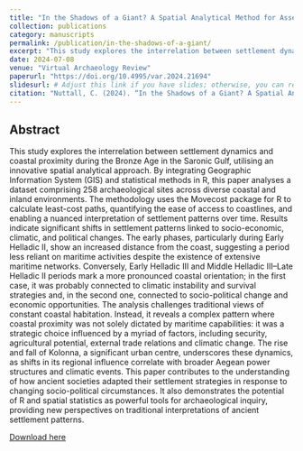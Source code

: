 ```yaml
---
title: "In the Shadows of a Giant? A Spatial Analytical Method for Assessing Coastal Proximity using R: a Case-Study from the Bronze Age Saronic Gulf (Greece)"
collection: publications
category: manuscripts
permalink: /publication/in-the-shadows-of-a-giant/
excerpt: "This study explores the interrelation between settlement dynamics and coastal proximity during the Bronze Age in the Saronic Gulf using an innovative spatial analytical approach."
date: 2024-07-08
venue: "Virtual Archaeology Review"
paperurl: "https://doi.org/10.4995/var.2024.21694"
slidesurl: # Adjust this link if you have slides; otherwise, you can remove this field.
citation: "Nuttall, C. (2024). “In the Shadows of a Giant? A Spatial Analytical Method for Assessing Coastal Proximity using R: a Case-Study from the Bronze Age Saronic Gulf (Greece)”. <i>Virtual Archaeology Review</i>, 31, 16–36."
---
```


## Abstract

This study explores the interrelation between settlement dynamics and coastal proximity during the Bronze Age in the Saronic Gulf, utilising an innovative spatial analytical approach. By integrating Geographic Information System (GIS) and statistical methods in R, this paper analyses a dataset comprising 258 archaeological sites across diverse coastal and inland environments. The methodology uses the Movecost package for R to calculate least-cost paths, quantifying the ease of access to coastlines, and enabling a nuanced interpretation of settlement patterns over time. Results indicate significant shifts in settlement patterns linked to socio-economic, climatic, and political changes. The early phases, particularly during Early Helladic II, show an increased distance from the coast, suggesting a period less reliant on maritime activities despite the existence of extensive maritime networks. Conversely, Early Helladic III and Middle Helladic III–Late Helladic II periods mark a more pronounced coastal orientation; in the first case, it was probably connected to climatic instability and survival strategies and, in the second one, connected to socio-political change and economic opportunities. The analysis challenges traditional views of constant coastal habitation. Instead, it reveals a complex pattern where coastal proximity was not solely dictated by maritime capabilities: it was a strategic choice influenced by a myriad of factors, including security, agricultural potential, external trade relations and climatic change. The rise and fall of Kolonna, a significant urban centre, underscores these dynamics, as shifts in its regional influence correlate with broader Aegean power structures and climatic events. This paper contributes to the understanding of how ancient societies adapted their settlement strategies in response to changing socio-political circumstances. It also demonstrates the potential of R and spatial statistics as powerful tools for archaeological inquiry, providing new perspectives on traditional interpretations of ancient settlement patterns.

  [Download here]("/assets/var.pdf")
